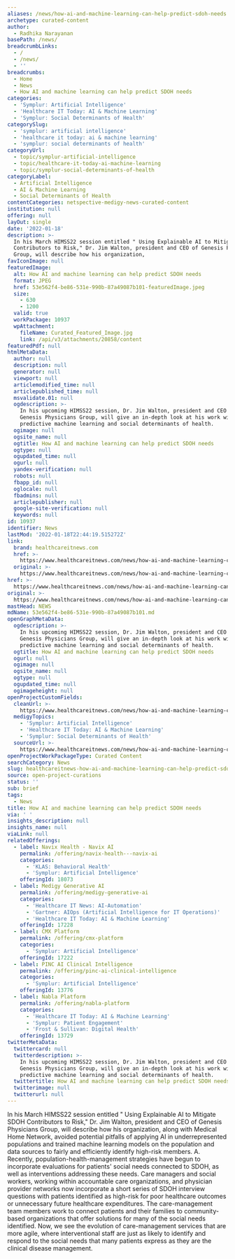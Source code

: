 ```yaml
---
aliases: /news/how-ai-and-machine-learning-can-help-predict-sdoh-needs
archetype: curated-content
author:
  - Radhika Narayanan
basePath: /news/
breadcrumbLinks:
  - /
  - /news/
  - ''
breadcrumbs:
  - Home
  - News
  - How AI and machine learning can help predict SDOH needs
categories:
  - 'Symplur: Artificial Intelligence'
  - 'Healthcare IT Today: AI & Machine Learning'
  - 'Symplur: Social Determinants of Health'
categorySlug:
  - 'symplur: artificial intelligence'
  - 'healthcare it today: ai & machine learning'
  - 'symplur: social determinants of health'
categoryUrl:
  - topic/symplur-artificial-intelligence
  - topic/healthcare-it-today-ai-machine-learning
  - topic/symplur-social-determinants-of-health
categoryLabel:
  - Artificial Intelligence
  - AI & Machine Learning
  - Social Determinants of Health
contentCategories: netspective-medigy-news-curated-content
institution: null
offering: null
layOut: single
date: '2022-01-18'
description: >-
  In his March HIMSS22 session entitled " Using Explainable AI to Mitigate SDOH
  Contributors to Risk," Dr. Jim Walton, president and CEO of Genesis Physicians
  Group, will describe how his organization, 
favIconImage: null
featuredImage:
  alt: How AI and machine learning can help predict SDOH needs
  format: JPEG
  href: 53e562f4-be86-531e-990b-87a49087b101-featuredImage.jpeg
  size:
    - 630
    - 1200
  valid: true
  workPackage: 10937
  wpAttachment:
    fileName: Curated_Featured_Image.jpg
    link: /api/v3/attachments/20858/content
featuredPdf: null
htmlMetaData:
  author: null
  description: null
  generator: null
  viewport: null
  articlemodified_time: null
  articlepublished_time: null
  msvalidate.01: null
  ogdescription: >-
    In his upcoming HIMSS22 session, Dr. Jim Walton, president and CEO of
    Genesis Physicians Group, will give an in-depth look at his work with
    predictive machine learning and social determinants of health.
  ogimage: null
  ogsite_name: null
  ogtitle: How AI and machine learning can help predict SDOH needs
  ogtype: null
  ogupdated_time: null
  ogurl: null
  yandex-verification: null
  robots: null
  fbapp_id: null
  oglocale: null
  fbadmins: null
  articlepublisher: null
  google-site-verification: null
  keywords: null
id: 10937
identifier: News
lastMod: '2022-01-18T22:44:19.515272Z'
link:
  brand: healthcareitnews.com
  href: >-
    https://www.healthcareitnews.com/news/how-ai-and-machine-learning-can-help-predict-sdoh-needs
  original: >-
    https://www.healthcareitnews.com/news/how-ai-and-machine-learning-can-help-predict-sdoh-needs
href: >-
  https://www.healthcareitnews.com/news/how-ai-and-machine-learning-can-help-predict-sdoh-needs
original: >-
  https://www.healthcareitnews.com/news/how-ai-and-machine-learning-can-help-predict-sdoh-needs
mastHead: NEWS
mdName: 53e562f4-be86-531e-990b-87a49087b101.md
openGraphMetaData:
  ogdescription: >-
    In his upcoming HIMSS22 session, Dr. Jim Walton, president and CEO of
    Genesis Physicians Group, will give an in-depth look at his work with
    predictive machine learning and social determinants of health.
  ogtitle: How AI and machine learning can help predict SDOH needs
  ogurl: null
  ogimage: null
  ogsite_name: null
  ogtype: null
  ogupdated_time: null
  ogimageheight: null
openProjectCustomFields:
  cleanUrl: >-
    https://www.healthcareitnews.com/news/how-ai-and-machine-learning-can-help-predict-sdoh-needs
  medigyTopics:
    - 'Symplur: Artificial Intelligence'
    - 'Healthcare IT Today: AI & Machine Learning'
    - 'Symplur: Social Determinants of Health'
  sourceUrl: >-
    https://www.healthcareitnews.com/news/how-ai-and-machine-learning-can-help-predict-sdoh-needs
openProjectWorkPackageType: Curated Content
searchCategory: News
slug: healthcareitnews-how-ai-and-machine-learning-can-help-predict-sdoh-needs
source: open-project-curations
status: ''
sub: brief
tags:
  - News
title: How AI and machine learning can help predict SDOH needs
via: ' '
insights_description: null
insights_name: null
viaLink: null
relatedOfferings:
  - label: Navix Health - Navix AI
    permalink: /offering/navix-health---navix-ai
    categories:
      - 'KLAS: Behavioral Health'
      - 'Symplur: Artificial Intelligence'
    offeringId: 18073
  - label: Medigy Generative AI
    permalink: /offering/medigy-generative-ai
    categories:
      - 'Healthcare IT News: AI-Automation'
      - 'Gartner: AIOps (Artificial Intelligence for IT Operations)'
      - 'Healthcare IT Today: AI & Machine Learning'
    offeringId: 17228
  - label: CMX Platform
    permalink: /offering/cmx-platform
    categories:
      - 'Symplur: Artificial Intelligence'
    offeringId: 17222
  - label: PINC AI Clinical Intelligence
    permalink: /offering/pinc-ai-clinical-intelligence
    categories:
      - 'Symplur: Artificial Intelligence'
    offeringId: 13776
  - label: Nabla Platform
    permalink: /offering/nabla-platform
    categories:
      - 'Healthcare IT Today: AI & Machine Learning'
      - 'Symplur: Patient Engagement'
      - 'Frost & Sullivan: Digital Health'
    offeringId: 13729
twitterMetaData:
  twittercard: null
  twitterdescription: >-
    In his upcoming HIMSS22 session, Dr. Jim Walton, president and CEO of
    Genesis Physicians Group, will give an in-depth look at his work with
    predictive machine learning and social determinants of health.
  twittertitle: How AI and machine learning can help predict SDOH needs
  twitterimage: null
  twitterurl: null
---
```

<p>In his March HIMSS22 session entitled " Using Explainable AI to Mitigate SDOH Contributors to Risk," Dr. Jim Walton, president and CEO of Genesis Physicians Group, will describe how his organization, along with Medical Home Network, avoided potential pitfalls of applying AI in underrepresented populations and trained machine learning models on the population and data sources to fairly and efficiently identify high-risk members.
A. Recently, population-health-management strategies have begun to incorporate evaluations for patients' social needs connected to SDOH, as well as interventions addressing these needs.
Care managers and social workers, working within accountable care organizations, and physician provider networks now incorporate a short series of SDOH interview questions with patients identified as high-risk for poor healthcare outcomes or unnecessary future healthcare expenditures.
The care-management team members work to connect patients and their families to community-based organizations that offer solutions for many of the social needs identified.
Now, we see the evolution of care-management services that are more agile, where interventional staff are just as likely to identify and respond to the social needs that many patients express as they are the clinical disease management.</p>